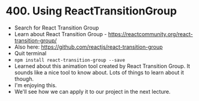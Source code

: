 # 400. Using ReactTransitionGroup
- Search for React Transition Group
- Learn about React Transition Group - https://reactcommunity.org/react-transition-group/
- Also here: https://github.com/reactjs/react-transition-group
- Quit terminal
- `npm install react-transition-group --save`
- Learned about this animation tool created by React Transition Group. It sounds like a nice tool to know about. Lots of things to learn about it though.
- I'm enjoying this.
- We'll see how we can apply it to our project in the next lecture. 